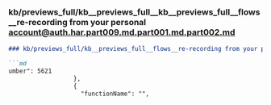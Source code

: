 ### kb/previews_full/kb__previews_full__kb__previews_full__flows__re-recording from your personal account@auth.har.part009.md.part001.md.part002.md

```md
### kb/previews_full/kb__previews_full__flows__re-recording from your personal account@auth.har.part009.md.part001.md (part 002)

```md
umber": 5621
                  },
                  {
                    "functionName": "",
            
```

```

```
